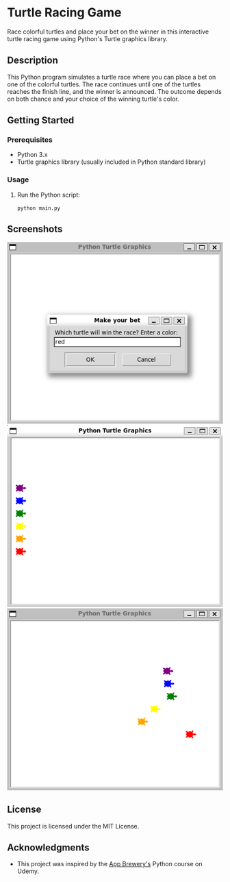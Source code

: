 # Turtle Racing Game

Race colorful turtles and place your bet on the winner in this interactive turtle racing game using Python's Turtle graphics library.

## Description

This Python program simulates a turtle race where you can place a bet on one of the colorful turtles. The race continues until one of the turtles reaches the finish line, and the winner is announced. The outcome depends on both chance and your choice of the winning turtle's color.

## Getting Started

### Prerequisites

- Python 3.x
- Turtle graphics library (usually included in Python standard library)

### Usage

1. Run the Python script:

   ```
   python main.py
   ```

## Screenshots

![Turtle Race Screenshot](screenshots/screenshot_1.png)
![Turtle Race Screenshot](screenshots/screenshot_2.png)
![Turtle Race Screenshot](screenshots/screenshot_3.png)
   
## License

This project is licensed under the MIT License.

## Acknowledgments

- This project was inspired by the [App Brewery's](https://www.appbrewery.co/) Python course on Udemy.